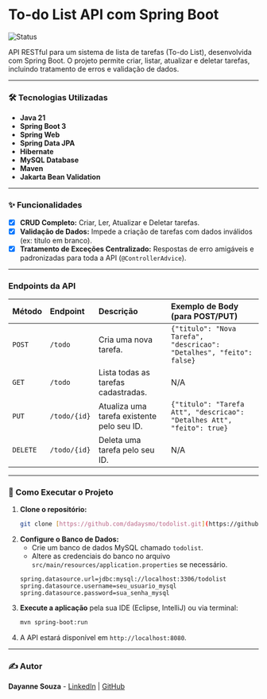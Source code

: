 # To-do List API com Spring Boot

![Status](https://img.shields.io/badge/status-em%20desenvolvimento-yellow)

API RESTful para um sistema de lista de tarefas (To-do List), desenvolvida com Spring Boot. O projeto permite criar, listar, atualizar e deletar tarefas, incluindo tratamento de erros e validação de dados.

---

### 🛠️ Tecnologias Utilizadas

* **Java 21**
* **Spring Boot 3**
* **Spring Web**
* **Spring Data JPA**
* **Hibernate**
* **MySQL Database**
* **Maven**
* **Jakarta Bean Validation**

---

### ✨ Funcionalidades

- [x] **CRUD Completo:** Criar, Ler, Atualizar e Deletar tarefas.
- [x] **Validação de Dados:** Impede a criação de tarefas com dados inválidos (ex: título em branco).
- [x] **Tratamento de Exceções Centralizado:** Respostas de erro amigáveis e padronizadas para toda a API (`@ControllerAdvice`).

---

### Endpoints da API

| Método | Endpoint                | Descrição                                         | Exemplo de Body (para POST/PUT)                               |
| :----- | :---------------------- | :------------------------------------------------ | :------------------------------------------------------------ |
| `POST` | `/todo`                   | Cria uma nova tarefa.                             | `{"titulo": "Nova Tarefa", "descricao": "Detalhes", "feito": false}` |
| `GET`  | `/todo`                   | Lista todas as tarefas cadastradas.               | N/A                                                           |
| `PUT`  | `/todo/{id}`              | Atualiza uma tarefa existente pelo seu ID.        | `{"titulo": "Tarefa Att", "descricao": "Detalhes Att", "feito": true}` |
| `DELETE`| `/todo/{id}`              | Deleta uma tarefa pelo seu ID.                    | N/A                                                           |

---

### 🚀 Como Executar o Projeto

1.  **Clone o repositório:**
    ```bash
    git clone [https://github.com/dadaysmo/todolist.git](https://github.com/dadaysmo/todolist.git)
    ```
2.  **Configure o Banco de Dados:**
    * Crie um banco de dados MySQL chamado `todolist`.
    * Altere as credenciais do banco no arquivo `src/main/resources/application.properties` se necessário.
    ```properties
    spring.datasource.url=jdbc:mysql://localhost:3306/todolist
    spring.datasource.username=seu_usuario_mysql
    spring.datasource.password=sua_senha_mysql
    ```
3.  **Execute a aplicação** pela sua IDE (Eclipse, IntelliJ) ou via terminal:
    ```bash
    mvn spring-boot:run
    ```
4.  A API estará disponível em `http://localhost:8080`.

---

### ✍️ Autor

**Dayanne Souza** - [LinkedIn](https://www.linkedin.com/in/dadaysmo/) | [GitHub](https://github.com/dadaysmo)
